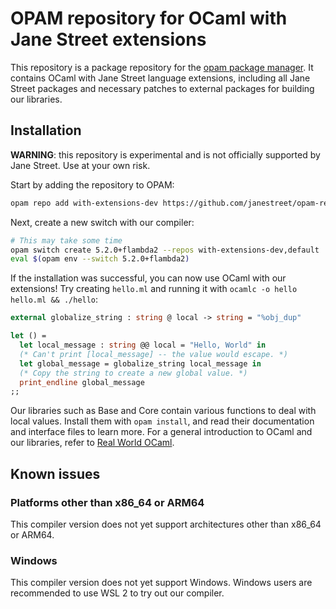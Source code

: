# OPAM repository for OCaml with Jane Street extensions

This repository is a package repository for the [opam package manager](https://opam.ocaml.org). It contains OCaml with Jane Street language
extensions, including all Jane Street packages and necessary patches to external packages for building our libraries.

## Installation

**WARNING**: this repository is experimental and is not officially supported by Jane Street. Use at your own risk.

Start by adding the repository to OPAM:

```sh
opam repo add with-extensions-dev https://github.com/janestreet/opam-repository.git#with-extensions-edv
```

Next, create a new switch with our compiler:

```sh
# This may take some time
opam switch create 5.2.0+flambda2 --repos with-extensions-dev,default
eval $(opam env --switch 5.2.0+flambda2)
```

If the installation was successful, you can now use OCaml with our extensions! Try creating `hello.ml` and running it with `ocamlc -o hello hello.ml && ./hello`:

```ocaml
external globalize_string : string @ local -> string = "%obj_dup"

let () =
  let local_message : string @@ local = "Hello, World" in
  (* Can't print [local_message] -- the value would escape. *)
  let global_message = globalize_string local_message in
  (* Copy the string to create a new global value. *)
  print_endline global_message
;;
```

Our libraries such as Base and Core contain various functions to deal with local values. Install them with `opam install`,
and read their documentation and interface files to learn more. For a general introduction to OCaml and our libraries,
refer to [Real World OCaml](https://dev.realworldocaml.org/index.html).

## Known issues

### Platforms other than x86_64 or ARM64

This compiler version does not yet support architectures other than x86_64 or ARM64.

### Windows

This compiler version does not yet support Windows. Windows users are recommended to use WSL 2 to try out our compiler.
